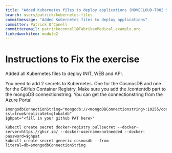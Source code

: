 ```yaml
---
title: "Added Kubernetes files to deploy applications (MOVECLOUD-T002 Solution)"
branch: users/patrick/kubernetes-files
commitmessage: "Added Kubernetes files to deploy applications"
committer: Patrick O'Conell
committeremail: patrickoconnell@FabrikamMedical.example.org
linkedworkitem: module2
---
```


# Instructions to Fix the exercise
Added all Kubernetes files to deploy INIT, WEB and API. 

You need to add 2 secrets to Kubernetes. One for the CosmosDB and one for the GitHub Container Registry. Make sure you add the /contentdb part to the mongoDB connectionstring. You can get the connectionstring from the Azure Portal

```
$mongodbConnectionString="mongodb://<mongoDBConnectionstring>:10255/contentdb?ssl=true&replicaSet=globaldb"
$ghpat="<fill in your github PAT here>"

kubectl create secret docker-registry pullsecret --docker-server=https://ghcr.io/ --docker-username=notneeded --docker-password=$ghpat
kubectl create secret generic cosmosdb --from-literal=db=$mongodbConnectionString
```

